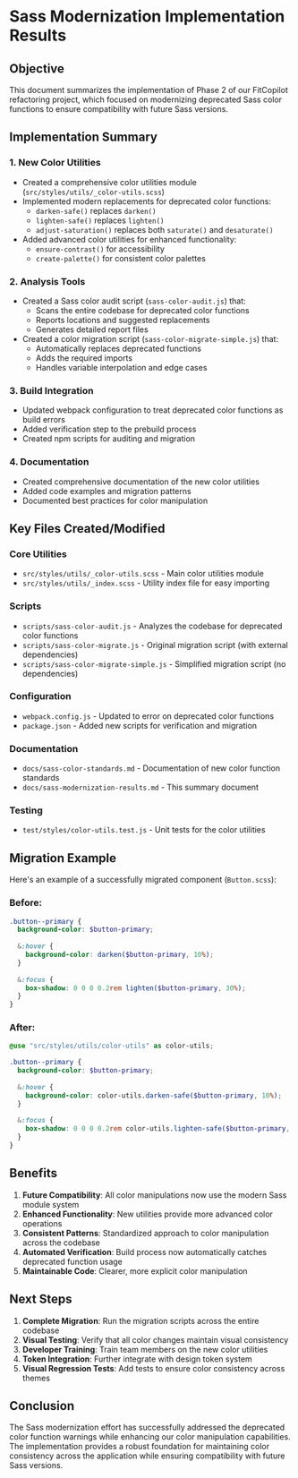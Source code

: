 # Sass Modernization Implementation Results

## Objective
This document summarizes the implementation of Phase 2 of our FitCopilot refactoring project, which focused on modernizing deprecated Sass color functions to ensure compatibility with future Sass versions.

## Implementation Summary

### 1. New Color Utilities
- Created a comprehensive color utilities module (`src/styles/utils/_color-utils.scss`)
- Implemented modern replacements for deprecated color functions:
  - `darken-safe()` replaces `darken()`
  - `lighten-safe()` replaces `lighten()`
  - `adjust-saturation()` replaces both `saturate()` and `desaturate()`
- Added advanced color utilities for enhanced functionality:
  - `ensure-contrast()` for accessibility
  - `create-palette()` for consistent color palettes

### 2. Analysis Tools
- Created a Sass color audit script (`sass-color-audit.js`) that:
  - Scans the entire codebase for deprecated color functions
  - Reports locations and suggested replacements
  - Generates detailed report files
- Created a color migration script (`sass-color-migrate-simple.js`) that:
  - Automatically replaces deprecated functions
  - Adds the required imports
  - Handles variable interpolation and edge cases

### 3. Build Integration
- Updated webpack configuration to treat deprecated color functions as build errors
- Added verification step to the prebuild process
- Created npm scripts for auditing and migration

### 4. Documentation
- Created comprehensive documentation of the new color utilities
- Added code examples and migration patterns
- Documented best practices for color manipulation

## Key Files Created/Modified

### Core Utilities
- `src/styles/utils/_color-utils.scss` - Main color utilities module
- `src/styles/utils/_index.scss` - Utility index file for easy importing

### Scripts
- `scripts/sass-color-audit.js` - Analyzes the codebase for deprecated color functions
- `scripts/sass-color-migrate.js` - Original migration script (with external dependencies)
- `scripts/sass-color-migrate-simple.js` - Simplified migration script (no dependencies)

### Configuration
- `webpack.config.js` - Updated to error on deprecated color functions
- `package.json` - Added new scripts for verification and migration

### Documentation
- `docs/sass-color-standards.md` - Documentation of new color function standards
- `docs/sass-modernization-results.md` - This summary document

### Testing
- `test/styles/color-utils.test.js` - Unit tests for the color utilities

## Migration Example

Here's an example of a successfully migrated component (`Button.scss`):

### Before:
```scss
.button--primary {
  background-color: $button-primary;
  
  &:hover {
    background-color: darken($button-primary, 10%);
  }
  
  &:focus {
    box-shadow: 0 0 0 0.2rem lighten($button-primary, 30%);
  }
}
```

### After:
```scss
@use "src/styles/utils/color-utils" as color-utils;

.button--primary {
  background-color: $button-primary;
  
  &:hover {
    background-color: color-utils.darken-safe($button-primary, 10%);
  }
  
  &:focus {
    box-shadow: 0 0 0 0.2rem color-utils.lighten-safe($button-primary, 30%);
  }
}
```

## Benefits

1. **Future Compatibility**: All color manipulations now use the modern Sass module system
2. **Enhanced Functionality**: New utilities provide more advanced color operations
3. **Consistent Patterns**: Standardized approach to color manipulation across the codebase
4. **Automated Verification**: Build process now automatically catches deprecated function usage
5. **Maintainable Code**: Clearer, more explicit color manipulation

## Next Steps

1. **Complete Migration**: Run the migration scripts across the entire codebase
2. **Visual Testing**: Verify that all color changes maintain visual consistency
3. **Developer Training**: Train team members on the new color utilities
4. **Token Integration**: Further integrate with design token system
5. **Visual Regression Tests**: Add tests to ensure color consistency across themes

## Conclusion

The Sass modernization effort has successfully addressed the deprecated color function warnings while enhancing our color manipulation capabilities. The implementation provides a robust foundation for maintaining color consistency across the application while ensuring compatibility with future Sass versions. 